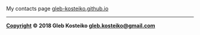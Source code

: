 My contacts page [gleb-kosteiko.github.io](http://gleb-kosteiko.github.io/)



---

**[Copyright](https://github.com/gleb-kosteiko/gleb-kosteiko.github.io/blob/master/LICENSE) © 2018 Gleb Kosteiko <gleb.kosteiko@gmail.com>**
